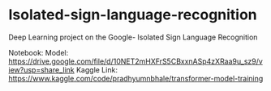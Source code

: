 # Isolated-sign-language-recognition
Deep Learning project on the Google- Isolated Sign Language Recognition

Notebook: 
Model: https://drive.google.com/file/d/10NET2mHXFrS5CBxxnASp4zXRaa9u_sz9/view?usp=share_link
Kaggle Link: https://www.kaggle.com/code/pradhyumnbhale/transformer-model-training
